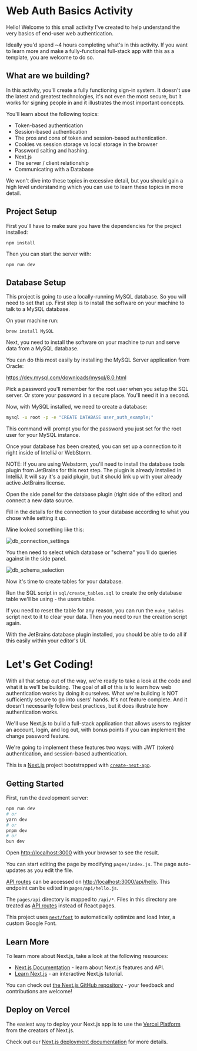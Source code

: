 # Web Auth Basics Activity

Hello! Welcome to this small activity I've created to help understand the very basics of end-user web authentication.

Ideally you'd spend ~4 hours completing what's in this activity. If you want to learn more and make a fully-functional
full-stack app with this as a template, you are welcome to do so.

## What are we building? 

In this activity, you'll create a fully functioning sign-in system. It doesn't use the latest and greatest technologies,
it's not even the most secure, but it works for signing people in and it illustrates the most important concepts. 

You'll learn about the following topics:

- Token-based authentication
- Session-based authentication
- The pros and cons of token and session-based authentication.
- Cookies vs session storage vs local storage in the browser
- Password salting and hashing.
- Next.js
- The server / client relationship
- Communicating with a Database

We won't dive into these topics in excessive detail, but you should gain a high level understanding which you can 
use to learn these topics in more detail.

## Project Setup

First you'll have to make sure you have the dependencies for the project installed:

```
npm install
```

Then you can start the server with:

```
npm run dev
```

## Database Setup

This project is going to use a locally-running MySQL database. So you will need to set that up.
First step is to install the software on your machine to talk to a MySQL database.

On your machine run:

```
brew install MySQL
```

Next, you need to install the software on your machine to run and serve data from a MySQL database.

You can do this most easily by installing the MySQL Server application from Oracle: 

https://dev.mysql.com/downloads/mysql/8.0.html

Pick a password you'll remember for the root user when you setup the SQL server. 
Or store your password in a secure place. You'll need it in a second.

Now, with MySQL installed, we need to create a database: 

```bash
mysql -u root -p -e "CREATE DATABASE user_auth_example;"
```

This command will prompt you for the password you just set for the root user for your MySQL instance.

Once your database has been created, you can set up a connection to it right inside of IntelliJ or WebStorm.

NOTE: If you are using Webstorm, you'll need to install the database tools plugin from JetBrains for this next step. 
The plugin is already installed in IntelliJ. It will say it's a paid plugin, but it should link up with your already active
JetBrains license.

Open the side panel for the database plugin (right side of the editor) and connect a new data source. 

Fill in the details for the connection to your database according to what you chose while setting it up.

Mine looked something like this:

![db_connection_settings](https://github.com/user-attachments/assets/bffc87a6-1570-4441-ad44-54f94a54bd2b)

You then need to select which database or "schema" you'll do queries against in the side panel.

![db_schema_selection](https://github.com/user-attachments/assets/31fc8e88-be60-4dc9-a000-cf45d99ae3f9)

Now it's time to create tables for your database.

Run the SQL script in `sql/create_tables.sql` to create the only database table we'll be using - the users table.

If you need to reset the table for any reason, you can run the `nuke_tables` script next to it to clear your data. Then you
need to run the creation script again.

With the JetBrains database plugin installed, you should be able to do all if this easily within your editor's UI.

# Let's Get Coding!

With all that setup out of the way, we're ready to take a look at the code and what it is we'll be building.
The goal of all of this is to learn how web authentication works by doing it ourselves. What we're building
is NOT sufficiently secure to go into users' hands. It's not feature complete. And it doesn't necessarily follow best practices,
but it does illustrate how authentication works. 

We'll use Next.js to build a full-stack application that allows users to register an account, login, and log out, with 
bonus points if you can implement the change password feature.

We're going to implement these features two ways: with JWT (token) authentication, and session-based authentication.
















This is a [Next.js](https://nextjs.org/) project bootstrapped with [`create-next-app`](https://github.com/vercel/next.js/tree/canary/packages/create-next-app).

## Getting Started

First, run the development server:

```bash
npm run dev
# or
yarn dev
# or
pnpm dev
# or
bun dev
```

Open [http://localhost:3000](http://localhost:3000) with your browser to see the result.

You can start editing the page by modifying `pages/index.js`. The page auto-updates as you edit the file.

[API routes](https://nextjs.org/docs/api-routes/introduction) can be accessed on [http://localhost:3000/api/hello](http://localhost:3000/api/hello). This endpoint can be edited in `pages/api/hello.js`.

The `pages/api` directory is mapped to `/api/*`. Files in this directory are treated as [API routes](https://nextjs.org/docs/api-routes/introduction) instead of React pages.

This project uses [`next/font`](https://nextjs.org/docs/basic-features/font-optimization) to automatically optimize and load Inter, a custom Google Font.

## Learn More

To learn more about Next.js, take a look at the following resources:

- [Next.js Documentation](https://nextjs.org/docs) - learn about Next.js features and API.
- [Learn Next.js](https://nextjs.org/learn) - an interactive Next.js tutorial.

You can check out [the Next.js GitHub repository](https://github.com/vercel/next.js/) - your feedback and contributions are welcome!

## Deploy on Vercel

The easiest way to deploy your Next.js app is to use the [Vercel Platform](https://vercel.com/new?utm_medium=default-template&filter=next.js&utm_source=create-next-app&utm_campaign=create-next-app-readme) from the creators of Next.js.

Check out our [Next.js deployment documentation](https://nextjs.org/docs/deployment) for more details.
